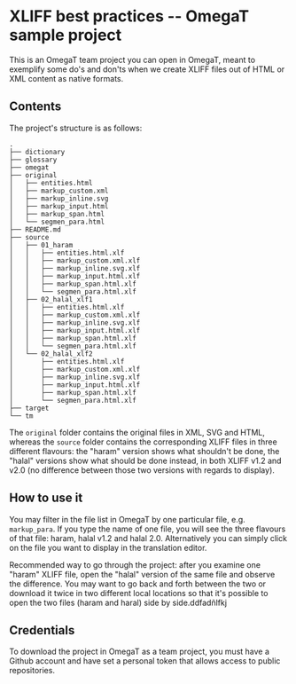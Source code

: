 # XLIFF best practices -- OmegaT sample project

This is an OmegaT team project you can open in OmegaT, meant to exemplify some do's and don'ts when we create XLIFF files out of HTML or XML content as native formats.

## Contents

The project's structure is as follows:

```
.
├── dictionary
├── glossary
├── omegat
├── original
│   ├── entities.html
│   ├── markup_custom.xml
│   ├── markup_inline.svg
│   ├── markup_input.html
│   ├── markup_span.html
│   └── segmen_para.html
├── README.md
├── source
│   ├── 01_haram
│   │   ├── entities.html.xlf
│   │   ├── markup_custom.xml.xlf
│   │   ├── markup_inline.svg.xlf
│   │   ├── markup_input.html.xlf
│   │   ├── markup_span.html.xlf
│   │   └── segmen_para.html.xlf
│   ├── 02_halal_xlf1
│   │   ├── entities.html.xlf
│   │   ├── markup_custom.xml.xlf
│   │   ├── markup_inline.svg.xlf
│   │   ├── markup_input.html.xlf
│   │   ├── markup_span.html.xlf
│   │   └── segmen_para.html.xlf
│   └── 02_halal_xlf2
│       ├── entities.html.xlf
│       ├── markup_custom.xml.xlf
│       ├── markup_inline.svg.xlf
│       ├── markup_input.html.xlf
│       ├── markup_span.html.xlf
│       └── segmen_para.html.xlf
├── target
└── tm

```

The `original` folder contains the original files in XML, SVG and HTML, whereas the `source` folder contains the corresponding XLIFF files in three different flavours: the "haram" version shows what shouldn't be done, the "halal" versions show what should be done instead, in both XLIFF v1.2 and v2.0 (no difference between those two versions with regards to display).

## How to use it

You may filter in the file list in OmegaT by one particular file, e.g. `markup_para`. If you type the name of one file, you will see the three flavours of that file: haram, halal v1.2 and halal 2.0. Alternatively you can simply click on the file you want to display in the translation editor. 

Recommended way to go through the project: after you examine one "haram" XLIFF file, open the "halal" version of the same file and observe the difference. You may want to go back and forth between the two or download it twice in two different local locations so that it's possible to open the two files (haram and haral) side by side.ddfadñlfkj

## Credentials

To download the project in OmegaT as a team project, you must have a Github account and have set a personal token that allows access to public repositories.
